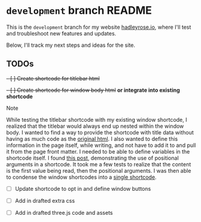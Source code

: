 # `development` branch README

This is the `development` branch for my website [hadleyrose.io](http://hadleyrose.io), where I'll test and troubleshoot new features and updates. 

Below, I'll track my next steps and ideas for the site.

## TODOs
~~- [ ] Create shortcode for titlebar html~~

~~- [ ] Create shortcode for window body html~~ **or integrate into existing shortcode**

> [!NOTE]
> While testing the titlebar shortcode with my existing window shortcode, I realized that the titlebar would always end up nested within the window body.
> I wanted to find a way to provide the shortcode with title data without having as much code as the [original html](https://github.com/hadleyrose/webby/blob/b887212d8e325a467fe9e917f2e2573ac005629a/src/index.md?plain=1#L7-L23).
> I also wanted to define this information in the page itself, while writing, and not have to add it to and pull it from the page front matter.
> I needed to be able to define variables in the shortcode itself.
> I found [this post](https://css-irl.info/a-versatile-markdown-shortcode-for-eleventy/), demonstrating the use of positional arguments in a shortcode.
> It took me a few tests to realize that the content is the first value being read, then the positional arguments.
> I was then able to condense the window shortcodes into a [single shortcode](https://github.com/hadleyrose/webby/blob/0ffa4776d976ccaa6703129fcd3355f51e9ec044/src/js/shortcodes/window.js#L15).

- [ ] Update shortcode to opt in and define window buttons
- [ ] Add in drafted extra css
- [ ] Add in drafted three.js code and assets



